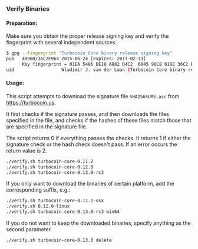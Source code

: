 ### Verify Binaries

#### Preparation:

Make sure you obtain the proper release signing key and verify the fingerprint with several independent sources.

```sh
$ gpg --fingerprint "Turbocoin Core binary release signing key"
pub   4096R/36C2E964 2015-06-24 [expires: 2017-02-13]
      Key fingerprint = 01EA 5486 DE18 A882 D4C2  6845 90C8 019E 36C2 E964
uid                  Wladimir J. van der Laan (Turbocoin Core binary release signing key) <laanwj@gmail.com>
```

#### Usage:

This script attempts to download the signature file `SHA256SUMS.asc` from https://turbocoin.us.

It first checks if the signature passes, and then downloads the files specified in the file, and checks if the hashes of these files match those that are specified in the signature file.

The script returns 0 if everything passes the checks. It returns 1 if either the signature check or the hash check doesn't pass. If an error occurs the return value is 2.


```sh
./verify.sh turbocoin-core-0.11.2
./verify.sh turbocoin-core-0.12.0
./verify.sh turbocoin-core-0.13.0-rc3
```

If you only want to download the binaries of certain platform, add the corresponding suffix, e.g.:

```sh
./verify.sh turbocoin-core-0.11.2-osx
./verify.sh 0.12.0-linux
./verify.sh turbocoin-core-0.13.0-rc3-win64
```

If you do not want to keep the downloaded binaries, specify anything as the second parameter.

```sh
./verify.sh turbocoin-core-0.13.0 delete
```
